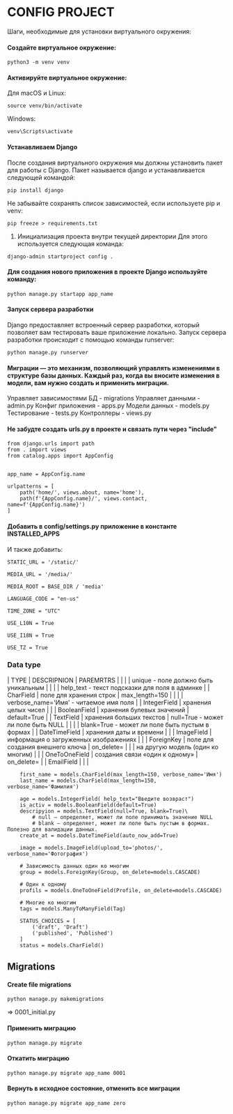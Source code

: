 # CONFIG PROJECT

Шаги, необходимые для установки виртуального окружения:

#### Создайте виртуальное окружение:
```
python3 -m venv venv
```

#### Активируйте виртуальное окружение:
Для macOS и Linux:
```
source venv/bin/activate
```

Windows:
```
venv\Scripts\activate
```

#### Устанавливаем Django
После создания виртуального окружения мы должны установить пакет для работы с Django. Пакет называется 
django и устанавливается следующей командой:
```
pip install django
```

Не забывайте сохранять список зависимостей, если используете pip и venv:
```
pip freeze > requirements.txt
```


1. Инициализация проекта внутри текущей директории
Для этого используется следующая команда:
```
django-admin startproject config .
```


#### Для создания нового приложения в проекте Django используйте команду:
```
python manage.py startapp app_name
```



#### Запуск сервера разработки
Django предоставляет встроенный сервер разработки, который позволяет вам тестировать ваше приложение локально. Запуск сервера разработки происходит с помощью команды 
runserver:
```
python manage.py runserver
```


#### Миграции — это механизм, позволяющий управлять изменениями в структуре базы данных. Каждый раз, когда вы вносите изменения в модели, вам нужно создать и применить миграции.

Управляет зависимостями БД - migrations
Управляет данными - admin.py
Конфиг приложения - apps.py
Модели данных - models.py
Тестирование - tests.py
Контроллеры - views.py


#### Не забудте создать urls.py в проекте и связать пути через "include"
```
from django.urls import path
from . import views
from catalog.apps import AppConfig


app_name = AppConfig.name

urlpatterns = [
    path('home/', views.about, name='home'),
    path(f'{AppConfig.name}/', views.contact, name=f'{AppConfig.name}')
]
```



#### Добавить в config/settings.py приложение в константе INSTALLED_APPS
И также добавить:
```
STATIC_URL = '/static/'
```
```
MEDIA_URL = '/media/'

MEDIA_ROOT = BASE_DIR / 'media'
```
```
LANGUAGE_CODE = "en-us"

TIME_ZONE = "UTC"

USE_L10N = True

USE_I18N = True

USE_TZ = True
```

### Data type
| TYPE            | DESCRIPNION                           | PAREMRTRS                                       |
|                 |                                       | unique - поле должно быть уникальным            |
|                 |                                       | help_text - текст подсказки для поля в админке  |
| CharField       | поле для хранения строк               | max_length=150                                  |
|                 |                                       | verbose_name='Имя' - читаемое имя поля          |
| IntegerField    | хранения целых чисел                  |                                                 |
| BooleanField    | хранения булевых значений             | default=True                                    |
| TextField       | хранения больших текстов              | null=True - может ли поле быть NULL             |
|                 |                                       | blank=True - может ли поле быть пустым в формах |
| DateTimeField   | хранения даты и времени               |                                                 |
| ImageField      | информация о загруженных изображениях |                                                 |
| ForeignKey      | поле для создания внешнего ключа      | on_delete=                                      |
|                 | на другую модель (один ко многим)     |                                                 |
| OneToOneField   | создания связи «один к одному»        | on_delete=                                      |
| EmailField      |                                       |                                                 |

```
    first_name = models.CharField(max_length=150, verbose_name='Имя')
    last_name = models.CharField(max_length=150, verbose_name='Фамилия')
    
    age = models.IntegerField( help_text="Введите возвраст")
    is_activ = models.BooleanField(default=True)
    descripyion = models.TextField(null=True, blank=True)\
        # null — определяет, может ли поле принимать значение NULL
        # blank — определяет, может ли поле быть пустым в формах. Полезно для валидации данных.
    create_at = models.DateTimeField(auto_now_add=True)
    
    image = models.ImageField(upload_to='photos/', verbose_name='Фотография')
    
    # Зависимость данных один ко многим
    group = models.ForeignKey(Group, on_delete=models.CASCADE)
    
    # Один к одному
    profils = models.OneToOneField(Profile, on_delete=models.CASCADE)
    
    # Многие ко многим
    tags = models.ManyToManyField(Tag)
    
    STATUS_CHOICES = [
        ('draft', 'Draft')
        ('published', 'Published')
    ]
    status = models.CharField()
```


## Migrations

#### Create file migrations

```
python manage.py makemigrations
```
=> 0001_initial.py

#### Применить миграцию
```
python manage.py migrate
```

#### Откатить миграцию
```
python manage.py migrate app_name 0001
```

#### Вернуть в исходное состояние, отменить все миграции
```
python manage.py migrate app_name zero
```
